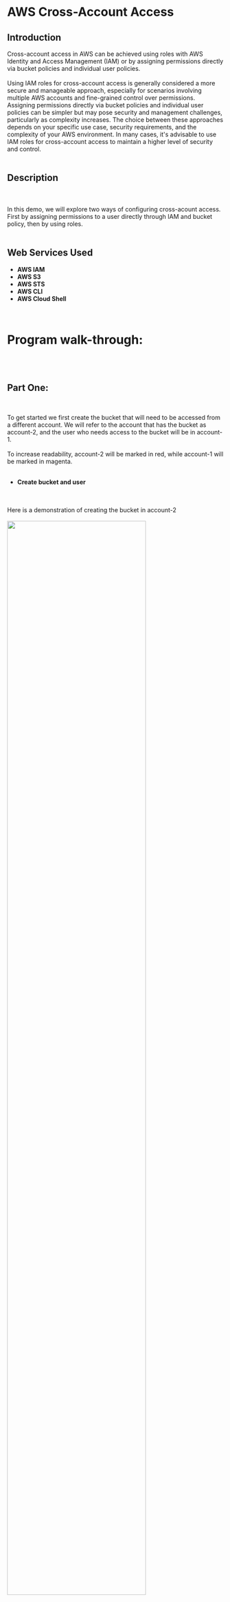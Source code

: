 <h1>AWS Cross-Account Access </h1>



<h2>Introduction</h2>
Cross-account access in AWS can be achieved using roles with AWS Identity and Access Management (IAM) or by assigning permissions directly via bucket policies and individual user policies. 
<br />
<br />
Using IAM roles for cross-account access is generally considered a more secure and manageable approach, especially for scenarios involving multiple AWS accounts and fine-grained control over permissions.
Assigning permissions directly via bucket policies and individual user policies can be simpler but may pose security and management challenges, particularly as complexity increases.
The choice between these approaches depends on your specific use case, security requirements, and the complexity of your AWS environment. In many cases, it's advisable to use IAM roles for cross-account access to maintain a higher level of security and control.
<br />
<br />
<h2>Description </h2>
<br />
<br />
In this demo, we will explore two ways of configuring cross-acount access.  First by assigning permissions to a user directly through IAM and bucket policy, then by using roles. 
<br />
<br />
<h2>Web Services Used </h2>

- <b>AWS IAM </b>
- <b>AWS S3</b>
- <b>AWS STS</b>
- <b>AWS CLI</b>
- <b>AWS Cloud Shell</b>
<br />
<h1>Program walk-through:</h1>
<br />
<br />
<p align="left">
<h2>Part One: </h2> <br /> 

To get started we first create the bucket that will need to be accessed from a different account.  We will refer to the account that has the bucket as account-2, and the user who needs access to the bucket will be in account-1.
<br />
  <br />
To increase readability, account-2 will be marked in red, while account-1 will be marked in magenta.
 <br />
  <br />
- <b>Create bucket and user</b>
<br />
<br /> 
 Here is a demonstration of creating the bucket in account-2 <br/>
<br /> 
<img src="https://i.imgur.com/bwCkwEK.png" height="80%" width="80%"/>
<br />
<br />
<br />
Give the bucket in account-2 a name.  The name of an S3 bucket must be gloablly unique:  <br/>
<br/>
<img src="https://i.imgur.com/SEcR5wD.png" height="80%" width="80%"/>
<br />
<br />
<br />
We can keep the defaults when creating the bucket, keeping the default selections for "ACLs disbaled" and "block all public access." <br/>
<br/>
<img src="https://i.imgur.com/VYj7zAm.png" height="80%" width="80%"/>
<br />
<br />
<br />
Keep the default settings  <br/>
<br />
<img src="https://i.imgur.com/10zRjXD.png" height="80%" width="80%" />
<br />
<br />
Keep the defaults and click "Create bucket" to create the bucket.  <br/>
<br />
<img src="https://i.imgur.com/0BscBsC.png" height="80%" width="80%" />
<br />
<br />
<br />
 - <b>Copy the arn of the new bucket as we will need to use it to grant access to this bucket</b>
<br />
 <br />
<img src="https://i.imgur.com/TPZ2lH3.png" height="80%" width="80%" />
<br />
<br />
<br />
Now that the bucket is created, we need to navigate to account-1.  In account-1 we need to create a user, assign permission policies to the user, and give the user access keys to use for programmatic access.  To do this, we first create the policy that will allow the user to access the bucket we just created, and use the bucket arn we just copied in the policy.  To get started, we navigate to account-1 and begin creating the policy.  <br/>
 <br />
<img src="https://i.imgur.com/Uj0KHKc.png" height="80%" width="80%" />
<br />
<br />
<br />
 The permissions we are adding in this policy are for S3:  <br/>
 <br />
<img src="https://i.imgur.com/Yx49haG.png" height="80%" width="80%" />
<br />
<br />
<br />
 Click in the "JSON" tab to edit the policy in JSON directly, as opposed to using the visual editor, and paste the arn of the bucket from account-2 into the JSON permission policy. <br />  Keep in mind that this policy is created in account-1, while the bucket in its arn can be found in account-2:  <br/>
<br />
<br />
<br />
 <img src="https://i.imgur.com/lpV0mP1.png" height="80%" width="80%" />
 <br />
<br />
Review and create the policy :  <br/>
 <br />
<img src="https://i.imgur.com/ybM5tk7.png" height="80%" width="80%" />
<br />
<br />
<br />
 After the policy is created, we need to attach the policy to a user.  Still in account-1, we now proceed to create the user.  <br/>
  <br/>
<img src="https://i.imgur.com/VODpvSf.png" height="80%" width="80%" />
<br />
<br />
<br />
 We will be attaching the policy directly to the user  <br/>
 <br/>
<img src="https://i.imgur.com/GIHh4tJ.png" height="80%" width="80%"/>
<br />
<br />
<br />
 Attach the policy and continue creating the user <br/>
 <br/>
<img src="https://i.imgur.com/iL1hCZr.png" height="80%" width="80%"/>
<br />
<br />
<br />
 Review and create  <br/>
<img src="https://i.imgur.com/FzVTdm2.png" height="80%" width="80%" />
<br />
<br />
<br />
Click "Create User"
<img src="https://i.imgur.com/se1q5er.png" height="80%" width="80%" />
<br />
<br />
<br />
After the user is created, we need to assign access keys to give the user programmatic acccess  <br/>
 <br/>
<img src="https://i.imgur.com/PSsoksc.png" height="80%" width="80%""/>
<br />
<br />
<br />
Create the access keys  <br/>
<br />
<img src="https://i.imgur.com/FVW0vmW.png" height="80%" width="80%" />
<br />
<br />
<br />
<img src="https://i.imgur.com/CkG3HbM.png" height="80%" width="80%" />
<br />
<br />
  <br/>
<img src="https://i.imgur.com/hhDlY8x.png" height="80%" width="80%" />
<br />
<br />
<br />
Retrieve the access keys  <br/>
<br/>
<img src="https://i.imgur.com/u51I4mZ.png" height="80%" width="80%" />
<br />
<br />
<br />
 
<img src="https://i.imgur.com/vgWEwCe.png" height="80%" width="80%"/>
<br />
<br />
<br />
<br/>
The user in account-1 now has permission to access the bucket in account-2.  We now need the bucket in account-2 to also have the correct permissions to be accesssed.  For cross-account access, both accounts must have policies that permit access.  Simply giving the user permission is not sufficient.  We need to edit the bucket policy as well. Navigate back to the bucket in account-2 and edit the bucket policy.
<img src="https://i.imgur.com/vAyqQgR.png" height="80%" width="80%" />
<br />
<br />
<br />
Edit the bucket policy.  Use the JSON editor option and paste the arn of the user we just created in account-1  <br/>
<img src="https://i.imgur.com/WLJ3ok6.png" height="80%" width="80%" />
<br />
<br />
<br />
 - <b> Once the user has permission to access the bucket and the bucket policy allows the user to access it, we can list the contents of the bucket in account-2 from the CLI as the user from account-1 and cross-account access is acheived</b>
 <br />
<br />
 <br/>
<img src="https://i.imgur.com/QrIOLAl.png" height="80%" width="80%"/>
<br />
<br />
<br />
 <H2> Role-Based Cross-Account Access  </H2/>
  <br/>
  <br/>
  Navigate to IAM in account-2 and create a role
  <br/>
<img src="https://i.imgur.com/5RYtZ06.png" height="80%" width="80%"/>
<br />
<br />
<br />
 Select the trusted entity for role in account-2 as "another aws account"   <br/>
<br />
<img src="https://i.imgur.com/8vH8Waq.png" height="80%" width="80%"/>
<br />
<br />
<br />
  Look up the account id number for the account to be trusted (account-1) so we can reference it   <br/>
<br />
<img src="https://i.imgur.com/KkdVXpC.png" height="80%" width="80%"/>
 <br/>
  <br/>
   <br/>
  Paste the account id from account-1 into the role in account-2 that will trust account-1
   <br/>
<img src="https://i.imgur.com/N9xtgdz.png" height="80%" width="80%"/>
<br />
<br />
<br />
  Put in the account number to be trusted and click next   <br/>
<br />
<img src="https://i.imgur.com/xZNAKbU.png" height="80%" width="80%"/>
<br />
<br />
<br />
  Add permission to the role in account-2   <br/>
<br />
<img src="https://i.imgur.com/YIkhmfV.png" height="80%" width="80%"/>
  <br/>
  <br />
<br />
 Select JSON view when specifying permissions
<br />
<img src="https://i.imgur.com/2gCjIJO.png" height="80%" width="80%"/>
<br />
<br />
<br />
  Click on "JSON" to edit the policy <br/>
<br />
<img src="https://i.imgur.com/dOQVsM2.png" height="80%" width="80%"/>
<br />
<br />
<br />
 Use the bucket for cross account access in account-2 and give permission to a role in account-2 to access this bucket <br/>
<br />
<img src="https://i.imgur.com/MLAA0qC.png" height="80%" width="80%"/>
 <br/>
 <br />
<br />
  Follow the principle of least privilege to assign granular permissions. 
  <br />
<img src="https://i.imgur.com/wSQXpHt.png" height="80%" width="80%"/>
<br />
<br />
<br />
  Name the policy and fill in the description for the role in account-2  <br/>
<br />
<img src="https://i.imgur.com/TBAnI4Y.png" height="80%" width="80%"/>
<br />
<br />
<br />
Review permissions defined in the policy   <br/>
<br />
<img src="https://i.imgur.com/RgEsdB7.png" height="80%" width="80%"/>
<br />
<br />
  <br/>
Click create policy <br/>
<br />
<img src="https://i.imgur.com/YxDGET6.png" height="80%" width="80%"/>
<br />
<br />
<br />
 Check the JSON representation of the policy to see the details   <br/>
<br />
<img src="https://i.imgur.com/NtpJzSh.png" height="80%" width="80%"/>
<br />
<br />
<br />
  Select the policy to attach it to the role, and scroll down to click next <br/>
 <br />
 <img src="https://i.imgur.com/AUVbVrK.png" height="80%" width="80%"/>
  <br />
<br />
<br />
 Click next to continue creating the role  <br/>
<br />
<img src="https://i.imgur.com/8l6TDYb.png" height="80%" width="80%"/>
  <br/>
   <br/>
    <br/>
   Name the role and add a description
   <br/>
<img src="https://i.imgur.com/GCgP0zl.png" height="80%" width="80%"/>
<br />
<br />
<br />
 The JSON of the STS AssumeRole with the account-1 as the "principal"  <br/>
<br />
<img src="https://i.imgur.com/HW4TEaN.png" height="80%" width="80%"/>
<br />
<br />
<br />
  Click create role in account-2  <br/>
<br />
<img src="https://i.imgur.com/hJy68Lq.png" height="80%" width="80%"/>
 <br/>
 <br/>
 <br/>
 The role is now created, we need to click on it for details
 <br/>
<img src="https://i.imgur.com/b6fPWGG.png" height="80%" width="80%"/>
<br />
<br />
<br />
  Details after clicking on the role now that the role is created  <br/>
<br />
<img src="https://i.imgur.com/Ekhwbcx.png" height="80%" width="80%"/>
<br />
<br />
<br />
   Change the trust relationship for the role from "root," which in this case means anyone in account-1. Instead, use granular permissions and the principle of least privilege to limit the scope to the specific user in account-1 <br/>
<br />
<img src="https://i.imgur.com/KNdyYra.png" height="80%" width="80%"/>

  <br/>
  Edit trust policy of the role in account-2 that will be assumed by account-1  <br/>
<img src="https://i.imgur.com/MwluJRZ.png" height="80%" width="80%"/>
<br />
<br />
<br />
 Click the update policy button  <br/>
<br />
<img src="https://i.imgur.com/w6SrRDc.png" height="80%" width="80%"/>
<br />
<br />
<br />
 Trust relationship now limited in scope  <br/>
<br />
<img src="https://i.imgur.com/5RW7i2V.png" height="80%" width="80%"/>
  <br/>
  <br />
<br />
<br />
  Account-1 list of current users to add the ability to call the Secure Token Service (STS) AssumeRole <br/>
<br />
<img src="https://i.imgur.com/H1rJ7T8.png" height="80%" width="80%"/>
<br />
<br />
<br />
Create an inline policy to add permission to call Secure Token Service (STS) to allow the user to assume a role.  Whithout the ability to call the STS:AssumeRole API, a user does not have permission to assume any roles <br/>
<br />
<img src="https://i.imgur.com/JSn2htv.png" height="80%" width="80%"/>
<br />
<br />
<br />
 Create the policy   <br/>
<br />
<img src="https://i.imgur.com/MldgFH6.png" height="80%" width="80%"/>
 <br />
<br />
<br />
 To adhere to the principle of least privilege, this user should only be allowed to call a specific role  <br/>
<br />
<img src="https://i.imgur.com/ImyYFoF.png" height="80%" width="80%"/>
<br />
<br />
<br />
 Copy the ARN of the role to be assumed by this user  <br/>
<br />
<img src="https://i.imgur.com/vg6Sek3.png" height="80%" width="80%"/>
<br />
<br />
<br />
Specify the ARN   <br/>
<br />
<img src="https://i.imgur.com/xNsDO5P.png" height="80%" width="80%"/>
<br />
<br />
<br />
  Restrict the STS:AssumeRole permission to specific role <br/>
<br />
<img src="https://i.imgur.com/9OsWmsi.png" height="80%" width="80%"/>
<br />
<br />
<br />
 View the policy in JSON to make sure it's correct   <br/>
<br />
<img src="https://i.imgur.com/QM2HW90.png" height="80%" width="80%"/>
<br />
<br />
<br />
 Click create to create the policy  <br/>
<br />
<img src="https://i.imgur.com/7RW6uCX.png" height="80%" width="80%"/>
 <br />
<br />
<br />
 Scroll down to make sure the policy was attached as expected  <br/>
<br />
<img src="https://i.imgur.com/OjSMtM1.png" height="80%" width="80%"/>
<br />
<br />
<br />
 The user in account-1 now has the permission to assume the role in account-2  <br/>
<br />
<img src="https://i.imgur.com/W69TEs2.png" height="80%" width="80%"/>
<br />
<br />
<br />
 Review the JSON policy  <br/>
<br />
<img src="https://i.imgur.com/bDlEEeQ.png" height="80%" width="80%"/>
<br />
<br />
<br />
 Navigate to AWS Cloud Shell in account-1 to test "test-user-in-account-1" access to bucket in account-2 <br/>
<br />
<img src="https://i.imgur.com/Y8l7wD4.png" height="80%" width="80%"/>
<br />
<br />
<br />
 Use the command "get caller identity" to ensure we are now working as the "test-user-in-account-1" in Cloud Shell  <br/>
<br />
<img src="https://i.imgur.com/ewboM8f.png" height="80%" width="80%"/>
<br />
<br />
<br />
  Now try to assume the role. Name the session to get the token needed to assume the role  <br/>
<br />
<img src="https://i.imgur.com/FqubGpW.png" height="80%" width="80%"/>
<br />
<br />
<br />
 Try to call the aws S3 ls command for the bucket in account-2  <br/>
<br />
<img src="https://i.imgur.com/ps1kisx.png" height="80%" width="80%"/>
<br />
<br />
<br />
 Since we can list the items in the bucket in account-2 from the Cloud Shell of the user in account-1, we prove that we have successfully assumed the role in account-2 and achieved cross-account access using roles.  <br/>
<br />
<img src="https://i.imgur.com/bZHXeNS.png" height="80%" width="80%"/>
<br />
<br />
<br />
